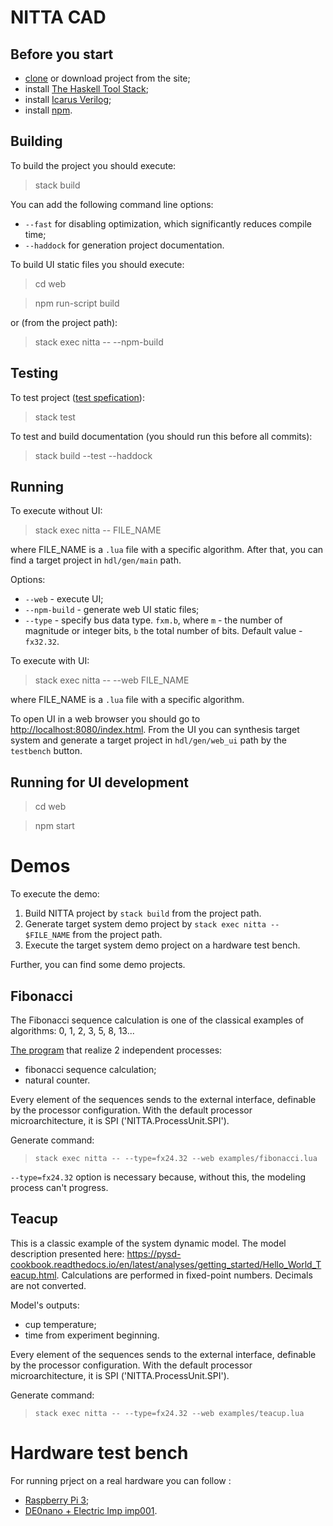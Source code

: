 # NITTA CAD

## Before you start
- [clone](../doc/sourcetree-install.md) or download project from the site;
- install [The Haskell Tool Stack](../doc/stack-install.md);
- install [Icarus Verilog](../doc/hdl-install.md);
- install [npm](../web/README.md).

## Building

To build the project you should execute:
> stack build

You can add the following command line options:
- `--fast` for disabling optimization, which significantly reduces compile time;
- `--haddock` for generation project documentation.

To build UI static files you should execute:

> cd web

> npm run-script build

or (from the project path):

> stack exec nitta -- --npm-build

## Testing

To test project ([test spefication](../test/Spec.hs)):
> stack test

To test and build documentation (you should run this before all commits):
> stack build --test --haddock

## Running

To execute without UI:

> stack exec nitta -- FILE_NAME

where FILE_NAME is a `.lua` file with a specific algorithm. After that, you can find a target project in `hdl/gen/main` path.

Options:
- `--web` - execute UI;
- `--npm-build` - generate web UI static files;
- `--type` - specify bus data type. `fxm.b`, where `m` - the number of magnitude or integer bits, `b` the total number of bits. Default value - `fx32.32`.

To execute with UI:

> stack exec nitta -- --web FILE_NAME

where FILE_NAME is a `.lua` file with a specific algorithm. 

To open UI in a web browser you should go to <http://localhost:8080/index.html>. From the UI you can synthesis target system and generate a target project in `hdl/gen/web_ui` path by the `testbench` button.

## Running for UI development
> cd web

> npm start

# Demos

To execute the demo:
1. Build NITTA project by `stack build` from the project path.
2. Generate target system demo project by `stack exec nitta --
   $FILE_NAME` from the project path.
3. Execute the target system demo project on a hardware test bench.

Further, you can find some demo projects.

## Fibonacci

The Fibonacci sequence calculation is one of the classical examples of algorithms: 0, 1, 2, 3, 5, 8, 13...

[The program](../examples/fibonacci.lua) that realize 2 independent processes:

- fibonacci sequence calculation;
- natural counter.

Every element of the sequences sends to the external interface, definable by the processor configuration. With the default processor microarchitecture, it is SPI ('NITTA.ProcessUnit.SPI').

Generate command: 
> `stack exec nitta -- --type=fx24.32 --web examples/fibonacci.lua`

`--type=fx24.32` option is necessary because, without this, the modeling process can't progress.

## Teacup

This is a classic example of the system dynamic model. The model description presented here: <https://pysd-cookbook.readthedocs.io/en/latest/analyses/getting_started/Hello_World_Teacup.html>. Calculations are performed in fixed-point numbers. Decimals are not converted.

Model's outputs:

- cup temperature;
- time from experiment beginning.

Every element of the sequences sends to the external interface, definable by the processor configuration. With the default processor microarchitecture, it is SPI ('NITTA.ProcessUnit.SPI').

Generate command: 
> `stack exec nitta -- --type=fx24.32 --web examples/teacup.lua`

# Hardware test bench

For running prject on a real hardware you can follow :

- [Raspberry Pi 3](RaspberryPi3.md);
- [DE0nano + Electric Imp imp001](testbench_DE0nano_imp001.md).
